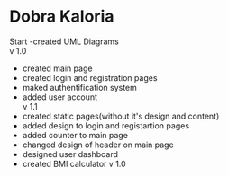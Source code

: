 # Dobra Kaloria
Start
-created UML Diagrams<br>
v 1.0
- created main page
- created login and registration pages
- maked authentification system
- added user account<br>
v 1.1
- created static pages(without it's design and content)
- added design to login and registartion pages
- added counter to main page
- changed design of header on main page
- designed user dashboard
- created BMI calculator v 1.0
